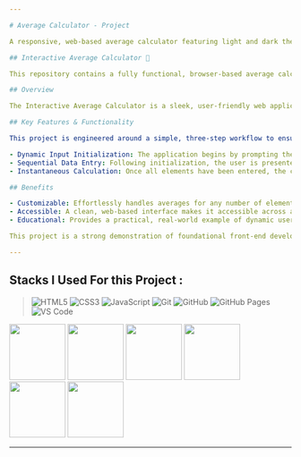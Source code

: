 ```yaml
---

# Average Calculator - Project

A responsive, web-based average calculator featuring light and dark themes, built with HTML, CSS, and JavaScript.

## Interactive Average Calculator 🧮

This repository contains a fully functional, browser-based average calculator. Developed using standard front-end technologies.

## Overview

The Interactive Average Calculator is a sleek, user-friendly web application designed to quickly and accurately compute the arithmetic mean of an arbitrary set of numbers. Built using the fundamental web technologies of HTML, CSS, and JavaScript, the application provides a dynamic and intuitive experience that adapts to the user's specific calculation needs.

## Key Features & Functionality

This project is engineered around a simple, three-step workflow to ensure maximum efficiency and ease of use:

- Dynamic Input Initialization: The application begins by prompting the user to specify the total quantity of elements they wish to average. This initial input dynamically sets up the subsequent data entry phase.
- Sequential Data Entry: Following initialization, the user is presented with a clear interface to input each number one by one. This guided approach minimizes data entry errors and ensures all necessary values are captured.
- Instantaneous Calculation: Once all elements have been entered, the core JavaScript logic processes the input to calculate and display the final arithmetic average instantly.

## Benefits

- Customizable: Effortlessly handles averages for any number of elements, from two to hundreds.
- Accessible: A clean, web-based interface makes it accessible across all modern browsers and devices.
- Educational: Provides a practical, real-world example of dynamic user interaction and data processing using core JavaScript principles.

This project is a strong demonstration of foundational front-end development skills, emphasizing user-centered design and efficient algorithmic implementation.

---
```


## Stacks I Used For this Project : 

>  ![HTML5](https://img.shields.io/badge/html5-%23E34F26.svg?style=for-the-badge&logo=html5&logoColor=white) ![CSS3](https://img.shields.io/badge/css3-%231572B6.svg?style=for-the-badge&logo=css3&logoColor=white) ![JavaScript](https://img.shields.io/badge/javascript-%23323330.svg?style=for-the-badge&logo=javascript&logoColor=%23F7DF1E) ![Git](https://img.shields.io/badge/git-%23F05033.svg?style=for-the-badge&logo=git&logoColor=white) ![GitHub](https://img.shields.io/badge/github-%23121011.svg?style=for-the-badge&logo=github&logoColor=white) ![GitHub Pages](https://img.shields.io/badge/GitHub%20Pages-%23222222.svg?style=for-the-badge&logo=githubpages&logoColor=white) ![VS Code](https://img.shields.io/badge/VS%20Code-%23007ACC.svg?style=for-the-badge&logo=visual-studio-code&logoColor=white) 


<img src="https://github.com/Anmol-Baranwal/Cool-GIFs-For-GitHub/assets/74038190/29fd6286-4e7b-4d6c-818f-c4765d5e39a9" width="100"> <img src="https://github.com/Anmol-Baranwal/Cool-GIFs-For-GitHub/assets/74038190/67f477ed-6624-42da-99f0-1a7b1a16eecb" width="100"> <img src="https://user-images.githubusercontent.com/74038190/212257454-16e3712e-945a-4ca2-b238-408ad0bf87e6.gif" width="100"> <img src="https://user-images.githubusercontent.com/74038190/212281775-b468df30-4edc-4bf8-a4ee-f52e1aaddc86.gif" width="100"> <img src="https://user-images.githubusercontent.com/74038190/212257468-1e9a91f1-b626-4baa-b15d-5c385dfa7ed2.gif" width="100"> <img src="https://user-images.githubusercontent.com/74038190/212257465-7ce8d493-cac5-494e-982a-5a9deb852c4b.gif" width="100"> 

---
